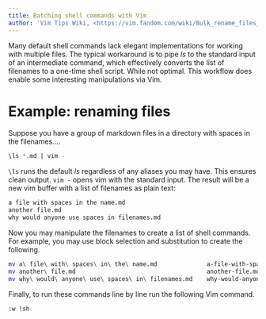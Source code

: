 ```yaml
---
title: Batching shell commands with Vim
author: 'Vim Tips Wiki, <https://vim.fandom.com/wiki/Bulk_rename_files_with_Vim#:~:text=You%20can%20use%20Vim%20to,in%2Dmemory%20simplistic%20shell%20script.>'
---
```


Many default shell commands lack elegant implementations for working
with multiple files. The typical workaround is to pipe *ls* to the
standard input of an intermediate command, which effectively converts
the list of filenames to a one-time shell script. While not optimal.
This workflow does enable some interesting manipulations via Vim.

# Example: renaming files

Suppose you have a group of markdown files in a directory with spaces in
the filenames.…

```bash
\ls *.md | vim -
```

`\ls` runs the default *ls* regardless of any aliases you may have. This
ensures clean output. `vim -` opens vim with the standard input. The
result will be a new vim buffer with a list of filenames as plain text:

```bash
a file with spaces in the name.md
another file.md
why would anyone use spaces in filenames.md
```

Now you may manipulate the filenames to create a list of shell commands.
For example, you may use block selection and substitution to create the
following.

```bash
mv a\ file\ with\ spaces\ in\ the\ name.md              a-file-with-spaces-in-the-name.md
mv another\ file.md	                                    another-file.md
mv why\ would\ anyone\ use\ spaces\ in\ filenames.md    why-would-anyone-use-spaces-in-filenames.md
```

Finally, to run these commands line by line run the following Vim
command.

```vim
:w !sh
```
